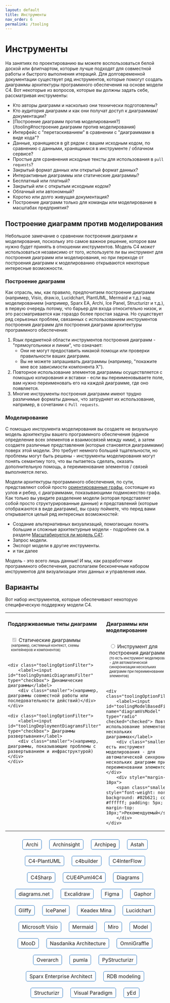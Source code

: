 ```yaml
---
layout: default
title: Инструменты
nav_order: 6
permalink: /tooling
---
```


# Инструменты

На занятиях по проектированию вы можете воспользоваться белой доской или флипчартом, которые лучше подходят для
совместной работы и быстрого выполнения итераций. Для долговременной документации существует ряд инструментов, которые
помогут создать диаграммы архитектуры программного обеспечения на основе модели C4. Вот некоторые из вопросов, которые
вы должны задать себе, рассматривая инструменты:

- Кто авторы диаграмм и насколько они технически подготовлены?
- Кто аудитория диаграмм и как они получат доступ к диаграммам/документации?
- [Построение диаграмм против моделирования?] (/tooling#построение диаграмм против моделирования)
- Интерфейс с "перетаскиванием" в сравнении с "диаграммами в виде кода"?
- Данные, хранящиеся в git рядом с вашим исходным кодом, по сравнению с данными, хранящимися в инструменте / облачном сервисе?
- Простые для сранвнения исходные тексты для использования в `pull requests`?
- Закрытый формат данных или открытый формат данных?
- Интерактивные диаграммы или статические диаграммы?
- Бесплатный или платный?
- Закрытый или с открытым исходным кодом?
- Облачный или автономный?
- Коротко или долго живущая документация?
- Построение диаграмм только для команды или моделирование в масштабах предприятия?

## Построение диаграмм против моделирования

Небольшое замечание о сравнении построения диаграмм и моделирования, поскольку это самое важное решение, которое вам
нужно будет принять в отношении инструментов. Модель C4 *может* использоваться независимо от того, используете ли вы
инструмент для построения диаграмм или моделирования, но при переходе от построения диаграмм к моделированию открываются
некоторые интересные возможности.

### Построение диаграмм

Как отрасль, мы, как правило, предпочитаем построение диаграмм (например, Visio, draw.io, Lucidchart, PlantUML, Mermaid и т.д.)
над моделированием (например, Sparx EA, Archi, Ice Panel, Structurizr и т.д.), в первую очередь потому, что барьер для входа относительно
низок, и это рассматривается как гораздо более простая задача. Но существует ряд серьезных проблем, связанных с использованием инструментов построения диаграмм для
построения диаграмм архитектуры программного обеспечения:

1. Язык предметной области инструментов построения диаграмм - "прямоугольники и линии", что означает:
   - Они не могут предоставить никакой помощи или проверки правильности ваших диаграмм.
   - Вы не можете запрашивать диаграммы (например, "покажите мне все зависимости компонента X").
2. Повторное использование элементов диаграммы осуществляется с помощью копирования и вставки - если вы переименовываете поле, вам нужно переименовать его на каждой диаграмме, где оно появляется.
3. Многие инструменты построения диаграмм имеют трудно различимые форматы данных, что затрудняет их использование, например, в сочетании с `Pull requests`.

### Моделирование

С помощью инструмента моделирования вы создаете не визуальную модель архитектуры вашего программного
обеспечения (единое определение всех элементов и взаимосвязей между ними), а затем создаете различные представления
(которые становятся диаграммами) поверх этой модели. Это требует немного большей тщательности, но проблемы могут быть решены -
инструменты моделирования могут понять семантику того, что вы пытаетесь сделать, оказать дополнительную помощь,
а переименование элементов / связей выполняется легко.

Модели архитектуры программного обеспечения, по сути, представляют собой просто [ориентированные графы](https://en.wikipedia.org/wiki/Directed_graph),
состоящие из узлов и ребер, с диаграммами, показывающими подмножество графа. Как только вы увидите разделение модели
(которая представляет собой просто структурированные данные) и представлений (которые отображаются в виде диаграмм),
вы сразу поймете, что перед вами открывается целый ряд интересных возможностей:

- Создание альтернативных визуализаций, помогающих понять большие и сложные архитектурные модели - подробнее см. в разделе [Масштабируется ли модель C4?](/faq#масштабируется-ли-модель-c4).
- Запрос модели.
- Экспорт модели в другие инструменты.
- и так далее

Модель - это всего лишь данные! И мы, как разработчики программного обеспечения, располагаем бесконечным набором
инструментов для визуализации этих данных и управления ими.

## Варианты

Вот набор инструментов, которые обеспечивают некоторую специфическую поддержку модели C4.

<script type="application/javascript" src="https://code.jquery.com/jquery-3.7.1.slim.min.js"></script>

<style>
.toolingOptionFilter {
    margin: 10px 20px 20px 10px;
    display: inline-block;
}
.toolingOption {
    font-size: 16px;
    display: inline-block;
    margin: 10px;
    border: solid 1px #1168BD;
    padding: 5px 10px 5px 10px;
    border-radius: 5px;
}
.toolingOption:hover {
    background: #1168BD;
    color: #ffffff;
}
.toolingOption:hover a {
    color: #ffffff;
}
.toolingOption a {
    text-decoration: none;
}
.toolingOption a:hover {
    background: #1168BD;
    color: #ffffff;
    text-decoration: none;
}
.centered {
    text-align: center;
}
.faded {
    opacity: 0.2;
}
.small {
    font-size: 13px;
}
.smaller {
    font-size: 11px;
}
</style>

<table>
<tr>
<td style="vertical-align: top">
    <h4>Поддерживаемые типы диаграмм</h4>
    <div class="toolingOptionFilter">
        <label><input id="toolingStaticDiagramsFilter" type="checkbox" checked="checked" disabled="disabled"> Статические диаграммы</label>
        <div class="smaller">(например, системный контекст, схемы контейнеров и компонентов)</div>
    </div>

    <div class="toolingOptionFilter">
        <label><input id="toolingDynamicDiagramsFilter" type="checkbox"> Динамические диаграммы</label>
        <div class="smaller">(например, диаграммы совместной работы или последовательности действий)</div>
    </div>

    <div class="toolingOptionFilter">
        <label><input id="toolingDeploymentDiagramsFilter" type="checkbox"> Диаграммы развертывания</label>
        <div class="smaller">(например, диаграммы, показывающие проблемы с развертыванием и инфраструктурой)</div>
    </div>
</td>
<td style="vertical-align: top">
    <h4>Диаграммы или моделирование</h4>
    <div class="toolingOptionFilter">
        <label><input id="toolingDiagrammingFilter" name="diagramVsModel" type="radio"> Инструмент для построения диаграмм</label>
        <div class="smaller">(то есть инструмент моделирования - для автоматической синхронизации нескольких диаграмм при переименовании элементов)</div>
    </div>

    <div class="toolingOptionFilter">
        <label><input id="toolingModelBasedFilter" name="diagramVsModel" type="radio" checked="checked"> Повторное использование элементов на нескольких диаграммах</label>
        <div class="smaller">(то есть инструмент моделирования - для автоматической синхронизации нескольких диаграмм при переименовании элементов)</div>
        <div style="margin-top: 10px">
        <span class="smaller" style="font-weight: normal; background: #02b621; color: #ffffff; padding: 5px; margin-top: 10px;">Рекомендуемый</span>
        </div>
    </div>
</td>
<td style="vertical-align: top">
    <h4>Авторство</h4>
    <div class="toolingOptionFilter">
        <label><input id="toolingWithUIFilter" name="authoring" type="radio"> Графический интерфейс пользователя</label>
        <div class="smaller">(пользовательский интерфейс моделирования перетаскиванием)</div>
    </div>

    <div class="toolingOptionFilter">
        <label><input id="toolingAsCodeFilter" name="authoring" type="radio" checked="checked"> Диаграммы и модели в виде кода</label>
        <div class="smaller">(для упрощения контроля версий и интеграции в конвейеры сборки/ другие инструменты)</div>
    </div>
</td>
<td style="vertical-align: top">
    <h4>Другое</h4>
    <div class="toolingOptionFilter">
        <label><input id="toolingOpenSourceFilter" type="checkbox"> С открытым исходным кодом</label>
        <div class="smaller">(бесплатно, разветвлять / настраивать и т.д.)</div>
    </div>

    <div class="toolingOptionFilter">
        <label><input id="toolingRenderingToolIndependentFilter" type="checkbox"> Независимый инструмент рендеринга</label>
        <div class="smaller">(для визуализации диаграмм с помощью различных инструментов или форматов визуализации, таких как <a href="/диаграммы/обозначения#альтернативные визуализации">диаграммы, графики и т.д.</a>)</div>
    </div>
</td>
</tr>
</table>

<div class="centered">
    <div class="toolingOption toolingOpenSource toolingModelBased toolingWithUI toolingStaticDiagrams toolingDynamicDiagrams toolingDeploymentDiagrams">
        <a href="https://www.archimatetool.com/blog/2020/04/18/c4-model-architecture-viewpoint-and-archi-4-7/" target="_blank">Archi</a>
    </div>
    <div class="toolingOption toolingOpenSource toolingDiagramming toolingAsCode toolingStaticDiagrams">
        <a href="https://github.com/lonely-lockley/archinsight" target="_blank">Archinsight</a>
    </div>
    <div class="toolingOption toolingModelBased toolingWithUI toolingStaticDiagrams toolingDeploymentDiagrams">
        <a href="https://www.archipeg.com/learn/c4-model-v1-metamodel" target="_blank">Archipeg</a>
    </div>
    <div class="toolingOption toolingModelBased toolingWithUI toolingStaticDiagrams toolingDynamicDiagrams toolingDeploymentDiagrams">
        <a href="https://github.com/ChangeVision/astah-c4model-plugin" target="_blank">Astah</a>
    </div>
    <div class="toolingOption toolingOpenSource toolingDiagramming toolingAsCode toolingStaticDiagrams toolingDynamicDiagrams toolingDeploymentDiagrams">
        <a href="https://github.com/plantuml-stdlib/C4-PlantUML" target="_blank">C4-PlantUML</a>
    </div>
    <div class="toolingOption toolingOpenSource toolingDiagramming toolingAsCode toolingStaticDiagrams toolingDynamicDiagrams toolingDeploymentDiagrams">
        <a href="https://adrianvlupu.github.io/C4-Builder" target="_blank">c4builder</a>
    </div>
    <div class="toolingOption toolingOpenSource toolingModelBased toolingAsCode toolingStaticDiagrams">
        <a href="https://github.com/SlavaVedernikov/C4InterFlow" target="_blank">C4InterFlow</a>
    </div>
    <div class="toolingOption toolingOpenSource toolingDiagramming toolingAsCode toolingStaticDiagrams toolingDeploymentDiagrams">
        <a href="https://github.com/8T4/c4sharp" target="_blank">C4Sharp</a>
    </div>
    <div class="toolingOption toolingOpenSource toolingDiagramming toolingAsCode toolingStaticDiagrams">
        <a href="https://owulveryck.github.io/cue4puml4c4/" target="_blank">CUE4Puml4C4</a>
    </div>
    <div class="toolingOption toolingOpenSource toolingDiagramming toolingAsCode toolingStaticDiagrams">
        <a href="https://diagrams.mingrammer.com/docs/nodes/c4" target="_blank">Diagrams</a>
    </div>
    <div class="toolingOption toolingOpenSource toolingDiagramming toolingWithUI toolingStaticDiagrams toolingDynamicDiagrams toolingDeploymentDiagrams">
        <a href="https://www.diagrams.net/blog/c4-modelling" target="_blank">diagrams.net</a>
    </div>
    <div class="toolingOption toolingWithUI toolingDiagramming toolingStaticDiagrams toolingDynamicDiagrams toolingDeploymentDiagrams">
        <a href="https://libraries.excalidraw.com/#dmitry-burnyshev-c4-architecture" target="_blank">Excalidraw</a>
    </div>
    <div class="toolingOption toolingWithUI toolingDiagramming toolingStaticDiagrams toolingDynamicDiagrams toolingDeploymentDiagrams">
        <a href="https://www.figma.com/templates/c4-model-examples/" target="_blank">Figma</a>
    </div>
    <div class="toolingOption toolingWithUI toolingOpenSource toolingModelBased toolingStaticDiagrams toolingDynamicDiagrams toolingDeploymentDiagrams">
        <a href="https://gaphor.org" target="_blank">Gaphor</a>
    </div>
    <div class="toolingOption toolingWithUI toolingDiagramming toolingStaticDiagrams toolingDynamicDiagrams toolingDeploymentDiagrams">
        <a href="https://www.gliffy.com/blog/c4-model" target="_blank">Gliffy</a>
    </div>
    <div class="toolingOption toolingWithUI toolingModelBased toolingStaticDiagrams toolingDynamicDiagrams">
        <a href="https://icepanel.io/c4-model" target="_blank">IcePanel</a>
    </div>
    <div class="toolingOption toolingOpenSource toolingDiagramming toolingAsCode toolingStaticDiagrams toolingDynamicDiagrams toolingDeploymentDiagrams">
        <a href="https://keadex.dev/en/projects/keadex-mina" target="_blank">Keadex Mina</a>
    </div>
    <div class="toolingOption toolingWithUI toolingDiagramming toolingStaticDiagrams toolingDynamicDiagrams toolingDeploymentDiagrams">
        <a href="https://www.lucidchart.com/pages/templates/c-4-model-example" target="_blank">Lucidchart</a>
    </div>
    <div class="toolingOption toolingWithUI toolingDiagramming toolingStaticDiagrams toolingDynamicDiagrams toolingDeploymentDiagrams">
        <a href="https://github.com/pihalve/c4model-visio-stencil" target="_blank">Microsoft Visio</a>
    </div>
    <div class="toolingOption toolingOpenSource toolingDiagramming toolingAsCode toolingStaticDiagrams toolingDynamicDiagrams toolingDeploymentDiagrams">
        <a href="https://mermaid.js.org/syntax/c4.html" target="_blank">Mermaid</a>
    </div>
    <div class="toolingOption toolingWithUI toolingDiagramming toolingStaticDiagrams toolingDynamicDiagrams toolingDynamicDiagrams toolingDeploymentDiagrams">
        <a href="https://miro.com/miroverse/c4-architecture/" target="_blank">Miro</a>
    </div>
    <div class="toolingOption toolingOpenSource toolingModelBased toolingAsCode toolingStaticDiagrams toolingDynamicDiagrams toolingDeploymentDiagrams">
        <a href="https://github.com/goadesign/model" target="_blank">Model</a>
    </div>
    <div class="toolingOption toolingWithUI toolingModelBased toolingStaticDiagrams">
        <a href="https://supportportal.moodinternational.com/hc/en-us/articles/360015465100-MooD-and-the-C4-model" target="_blank">MooD</a>
    </div>
    <div class="toolingOption toolingOpenSource toolingWithUI toolingDiagramming toolingStaticDiagrams toolingDynamicDiagrams toolingDeploymentDiagrams">
        <a href="https://architecture.models.nasdanika.org/references/eSubpackages/c4/index.html" target="_blank">Nasdanika Architecture</a>
    </div>
    <div class="toolingOption toolingWithUI toolingDiagramming toolingStaticDiagrams toolingDynamicDiagrams toolingDeploymentDiagrams">
        <a href="https://stenciltown.omnigroup.com/stencils/c4/" target="_blank">OmniGraffle</a>
    </div>
    <div class="toolingOption toolingOpenSource toolingModelBased toolingAsCode toolingStaticDiagrams toolingDynamicDiagrams toolingDeploymentDiagrams">
        <a href="https://github.com/soulspace-org/overarch" target="_blank">Overarch</a>
    </div>
    <div class="toolingOption toolingOpenSource toolingModelBased toolingAsCode toolingStaticDiagrams toolingDynamicDiagrams toolingDeploymentDiagrams">
        <a href="https://github.com/DrMarkusVoss/pumla/blob/main/test/examples/C4example/pumlaC4Example.md" target="_blank">pumla</a>
    </div>
    <div class="toolingOption toolingOpenSource toolingModelBased toolingAsCode toolingStaticDiagrams">
        <a href="https://github.com/nielsvanspauwen/pystructurizr" target="_blank">PyStructurizr</a>
    </div>
    <div class="toolingOption toolingWithUI toolingModelBased toolingStaticDiagrams toolingDynamicDiagrams toolingDeploymentDiagrams">
        <a href="http://www.sparxsystems.eu/c4/" target="_blank">Sparx Enterprise Architect</a>
    </div>
    <div class="toolingOption toolingOpenSource toolingModelBased toolingAsCode toolingStaticDiagrams">
        <a href="https://rdbmodel.github.io" target="_blank">RDB modeling</a>
    </div>
    <div class="toolingOption toolingOpenSource toolingModelBased toolingAsCode toolingRenderingToolIndependent toolingStaticDiagrams toolingDynamicDiagrams toolingDeploymentDiagrams">
        <a href="https://structurizr.com" target="_blank">Structurizr</a>
    </div>
    <div class="toolingOption toolingWithUI toolingDiagramming toolingStaticDiagrams toolingDynamicDiagrams toolingDeploymentDiagrams">
        <a href="https://online.visual-paradigm.com/diagrams/features/c4-model-tool/" target="_blank">Visual Paradigm</a>
    </div>
    <div class="toolingOption toolingWithUI toolingDiagramming toolingStaticDiagrams toolingDynamicDiagrams toolingDeploymentDiagrams">
        <a href="https://github.com/Ferhat67/C4-yEd" target="_blank">yEd</a>
    </div>
</div>

<script>
    $('#toolingOpenSourceFilter, #toolingDiagrammingFilter, #toolingModelBasedFilter, #toolingAsCodeFilter, #toolingWithUIFilter, #toolingRenderingToolIndependentFilter, #toolingStaticDiagramsFilter, #toolingDynamicDiagramsFilter, #toolingDeploymentDiagramsFilter').change(function() {
        filterToolingOptions();
    });

    function filterToolingOptions() {
        var classes = '';

        if ($('#toolingOpenSourceFilter').is(":checked")) {
            classes = classes + '.toolingOpenSource';
        }
        
        if ($('#toolingDiagrammingFilter').is(":checked")) {
            classes = classes + '.toolingDiagramming';
        }
        
        if ($('#toolingModelBasedFilter').is(":checked")) {
            classes = classes + '.toolingModelBased';
        }
        
        if ($('#toolingAsCodeFilter').is(":checked")) {
            classes = classes + '.toolingAsCode';
        }
        
        if ($('#toolingWithUIFilter').is(":checked")) {
            classes = classes + '.toolingWithUI';
        }
        
        if ($('#toolingRenderingToolIndependentFilter').is(":checked")) {
            classes = classes + '.toolingRenderingToolIndependent';
        }
        
        if ($('#toolingStaticDiagramsFilter').is(":checked")) {
            classes = classes + '.toolingStaticDiagrams';
        }
        
        if ($('#toolingDynamicDiagramsFilter').is(":checked")) {
            classes = classes + '.toolingDynamicDiagrams';
        }
        
        if ($('#toolingDeploymentDiagramsFilter').is(":checked")) {
            classes = classes + '.toolingDeploymentDiagrams';
        }
        
        if (classes.length === 0) {
            $('.toolingOption').removeClass('faded');
        } else {
            $('.toolingOption').addClass('faded');
            $('.toolingOption').filter(classes).removeClass('faded');
        }
    }

    filterToolingOptions();
</script>
